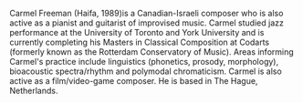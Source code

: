 Carmel Freeman (Haifa, 1989)is a Canadian-Israeli composer who is also active as a pianist and guitarist of improvised music. 
Carmel studied jazz performance at the University of Toronto and York University and is currently completing his Masters in Classical Composition at Codarts (formerly known as the Rotterdam Conservatory of Music). 
Areas informing Carmel's practice include linguistics (phonetics, prosody, morphology), bioacoustic spectra/rhythm and polymodal chromaticism. Carmel is also active as a film/video-game composer. He is based in The Hague, Netherlands.